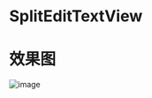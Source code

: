 # SplitEditTextView
# 效果图
![image](https://github.com/Chen-keeplearn/SplitEditTextView/blob/other/screenshot/SplitEditTextView.gif)
